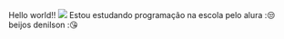 Hello world!!
![](![filhotes-fofos-5](https://github.com/raquelfp07/raquelfp07/assets/170556119/9dc23ca7-22f8-4bbb-b408-4b788c048c83)
)
Estou estudando programação na escola pelo alura :😒
beijos denilson :😘
